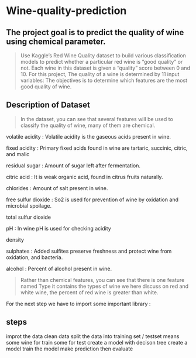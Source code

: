 # Wine-quality-prediction

## The project goal is to predict the quality of wine using chemical parameter.

> Use Kaggle’s Red Wine Quality dataset to build various classification models to predict whether a particular red wine is “good quality” or not. Each wine in this dataset is given a “quality” score between 0 and 10. 
For this project, The quality of a wine is determined by 11 input variables:
The objectives is to determine which features are the most good quality of wine.

## Description of Dataset

> In the dataset, you can see that several features will be used to classify the quality of wine, many of them are chemical.

volatile acidity :   Volatile acidity is the gaseous acids present in wine.

fixed acidity :   Primary fixed acids found in wine are tartaric, succinic, citric, and malic

residual sugar :   Amount of sugar left after fermentation.

citric acid :    It is weak organic acid, found in citrus fruits naturally.

chlorides :   Amount of salt present in wine.

free sulfur dioxide :   So2 is used for prevention of wine by oxidation and microbial spoilage.

total sulfur dioxide 

pH :   In wine pH is used for checking acidity

density

sulphates :    Added sulfites preserve freshness and protect wine from oxidation, and bacteria.

alcohol :   Percent of alcohol present in wine.

> Rather than chemical features, you can see that there is one feature named Type it contains the types of wine we here discuss on red and white wine, the percent of red wine is greater than white.

For the next step we have to import some important library :
## steps
improt the data 
clean data 
split the data into training set / testset means some wine for train some for test
create a model with decison tree
create a model
train the model
make prediction
then evaluate

